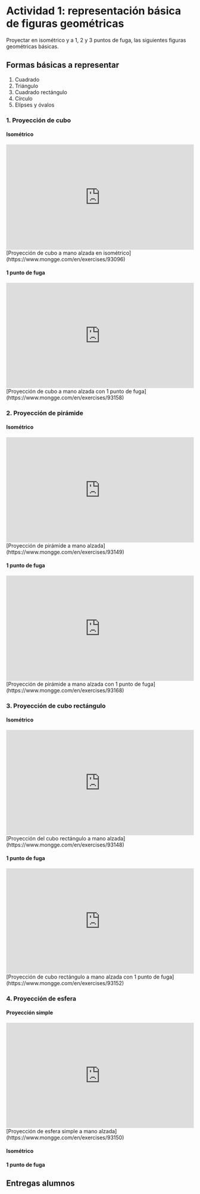 # Actividad 1: representación básica de figuras geométricas

Proyectar en isométrico y a 1, 2 y 3 puntos de fuga, las siguientes figuras geométricas básicas.

## Formas básicas a representar

1. Cuadrado
2. Triángulo
3. Cuadrado rectángulo
4. Círculo
5. Elípses y óvalos

### 1. Proyección de cubo

#### Isométrico

  <article style="position:relative;width:100%;height:0;padding-bottom:56.12033195020747%"><iframe style="position:absolute;top:0;left:0;width:100%;height:100%;" src="https://www.mongge.com/en/exercises/93096/embed" title="Proyección de cubo a mano alzada" allow="fullscreen" allowfullscreen frameborder="0"></iframe></article>
[Proyección de cubo a mano alzada en isométrico](https://www.mongge.com/en/exercises/93096)

#### 1 punto de fuga

<article style="position:relative;width:100%;height:0;padding-bottom:56.12033195020747%"><iframe style="position:absolute;top:0;left:0;width:100%;height:100%;" src="https://www.mongge.com/en/exercises/93158/embed" title="Proyección de cubo a 1 punto de fuga" allow="fullscreen" allowfullscreen frameborder="0"></iframe></article>
[Proyección de cubo a mano alzada con 1 punto de fuga](https://www.mongge.com/en/exercises/93158)

### 2. Proyección de pirámide

#### Isométrico

<article style="position:relative;width:100%;height:0;padding-bottom:56.12033195020747%"><iframe style="position:absolute;top:0;left:0;width:100%;height:100%;" src="https://www.mongge.com/en/exercises/93149/embed" title="Proyección de pirámide a mano alzada" allow="fullscreen" allowfullscreen frameborder="0"></iframe></article>
[Proyección de pirámide a mano alzada](https://www.mongge.com/en/exercises/93149)

#### 1 punto de fuga

<article style="position:relative;width:100%;height:0;padding-bottom:56.12033195020747%"><iframe style="position:absolute;top:0;left:0;width:100%;height:100%;" src="https://www.mongge.com/en/exercises/93168/embed" title="Proyección de pirámide a 1 punto de fuga" allow="fullscreen" allowfullscreen frameborder="0"></iframe></article>
[Proyección de pirámide a mano alzada con 1 punto de fuga](https://www.mongge.com/en/exercises/93168)

### 3. Proyección de cubo rectángulo

#### Isométrico

<article style="position:relative;width:100%;height:0;padding-bottom:56.12033195020747%"><iframe style="position:absolute;top:0;left:0;width:100%;height:100%;" src="https://www.mongge.com/en/exercises/93148/embed" title="Proyección de cubo rectángulo a mano alzada" allow="fullscreen" allowfullscreen frameborder="0"></iframe></article>
[Proyección del cubo rectángulo a mano alzada](https://www.mongge.com/en/exercises/93148)

#### 1 punto de fuga

<article style="position:relative;width:100%;height:0;padding-bottom:56.12033195020747%"><iframe style="position:absolute;top:0;left:0;width:100%;height:100%;" src="https://www.mongge.com/en/exercises/93152/embed" title="Proyección de cubo rectángulo a 1 punto de fuga" allow="fullscreen" allowfullscreen frameborder="0"></iframe></article>
[Proyección de cubo rectángulo a mano alzada con 1 punto de fuga](https://www.mongge.com/en/exercises/93152)

### 4. Proyección de esfera

#### Proyección simple

<article style="position:relative;width:100%;height:0;padding-bottom:56.12033195020747%"><iframe style="position:absolute;top:0;left:0;width:100%;height:100%;" src="https://www.mongge.com/en/exercises/93150/embed" title="Proyección de esfera a mano alzada" allow="fullscreen" allowfullscreen frameborder="0"></iframe></article>
[Proyección de esfera simple a mano alzada](https://www.mongge.com/en/exercises/93150)

#### Isométrico


#### 1 punto de fuga


## Entregas alumnos

